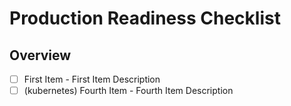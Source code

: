 # Production Readiness Checklist
## Overview

- [ ] First Item - First Item Description
- [ ] (kubernetes) Fourth Item - Fourth Item Description
